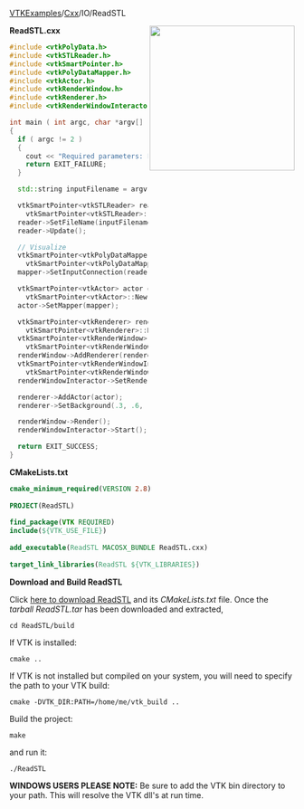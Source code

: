 [VTKExamples](Home)/[Cxx](Cxx)/IO/ReadSTL

<img align="right" src="https://github.com/lorensen/VTKExamples/raw/master/Testing/Baseline/IO/TestReadSTL.png" width="256" />

**ReadSTL.cxx**
```c++
#include <vtkPolyData.h>
#include <vtkSTLReader.h>
#include <vtkSmartPointer.h>
#include <vtkPolyDataMapper.h>
#include <vtkActor.h>
#include <vtkRenderWindow.h>
#include <vtkRenderer.h>
#include <vtkRenderWindowInteractor.h>

int main ( int argc, char *argv[] )
{
  if ( argc != 2 )
  {
    cout << "Required parameters: Filename" << endl;
    return EXIT_FAILURE;
  }

  std::string inputFilename = argv[1];

  vtkSmartPointer<vtkSTLReader> reader =
    vtkSmartPointer<vtkSTLReader>::New();
  reader->SetFileName(inputFilename.c_str());
  reader->Update();

  // Visualize
  vtkSmartPointer<vtkPolyDataMapper> mapper =
    vtkSmartPointer<vtkPolyDataMapper>::New();
  mapper->SetInputConnection(reader->GetOutputPort());

  vtkSmartPointer<vtkActor> actor =
    vtkSmartPointer<vtkActor>::New();
  actor->SetMapper(mapper);

  vtkSmartPointer<vtkRenderer> renderer =
    vtkSmartPointer<vtkRenderer>::New();
  vtkSmartPointer<vtkRenderWindow> renderWindow =
    vtkSmartPointer<vtkRenderWindow>::New();
  renderWindow->AddRenderer(renderer);
  vtkSmartPointer<vtkRenderWindowInteractor> renderWindowInteractor =
    vtkSmartPointer<vtkRenderWindowInteractor>::New();
  renderWindowInteractor->SetRenderWindow(renderWindow);

  renderer->AddActor(actor);
  renderer->SetBackground(.3, .6, .3); // Background color green

  renderWindow->Render();
  renderWindowInteractor->Start();

  return EXIT_SUCCESS;
}
```
**CMakeLists.txt**
```cmake
cmake_minimum_required(VERSION 2.8)
 
PROJECT(ReadSTL)
 
find_package(VTK REQUIRED)
include(${VTK_USE_FILE})
 
add_executable(ReadSTL MACOSX_BUNDLE ReadSTL.cxx)
 
target_link_libraries(ReadSTL ${VTK_LIBRARIES})
```

**Download and Build ReadSTL**

Click [here to download ReadSTL](https://github.com/lorensen/VTKWikiExamplesTarballs/raw/master/ReadSTL.tar) and its *CMakeLists.txt* file.
Once the *tarball ReadSTL.tar* has been downloaded and extracted,
```
cd ReadSTL/build 
```
If VTK is installed:
```
cmake ..
```
If VTK is not installed but compiled on your system, you will need to specify the path to your VTK build:
```
cmake -DVTK_DIR:PATH=/home/me/vtk_build ..
```
Build the project:
```
make
```
and run it:
```
./ReadSTL
```
**WINDOWS USERS PLEASE NOTE:** Be sure to add the VTK bin directory to your path. This will resolve the VTK dll's at run time.

